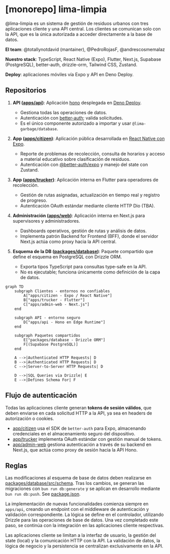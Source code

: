 # [monorepo] lima-limpia

@lima-limpia es un sistema de gestión de residuos urbanos con tres aplicaciones
cliente y una API central. Los clientes se comunican solo con la API, que es la
única autorizada a acceder directamente a la base de datos.

**El team**: @totallynotdavid (mantainer), @PedroRojasF, @andrescosmemalaz

**Nuestro stack**: TypeScript, React Native (Expo), Flutter, Next.js, Supabase
(PostgreSQL), better-auth, drizzle-orm, Tailwind CSS, Zustand.

**Deploy**: aplicaciones móviles vía Expo y API en Deno Deploy.

## Repositorios

1. **API ([apps/api](apps/api))**: Aplicación
   [hono](https://hono.dev/docs/getting-started/deno) desplegada en
   [Deno Deploy](https://console.deno.com/empirical).
   - Gestiona todas las operaciones de datos.
   - Autenticación con
     [better-auth](https://www.better-auth.com/docs/concepts/database); valida
     solicitudes.
   - Es el único componente autorizado a importar y usar
     `@lima-garbage/database`.

2. **App ([apps/citizen](apps/citizen))**: Aplicación pública desarrollada en
   [React Native con Expo](https://docs.expo.dev/develop/development-builds/introduction/).
   - Reporte de problemas de recolección, consulta de horarios y acceso a
     material educativo sobre clasificación de residuos.
   - Autenticación con
     [@better-auth/expo](https://www.npmjs.com/package/@better-auth/expo) y
     manejo del state con Zustand.

3. **App ([apps/trucker](apps/trucker))**: Aplicación interna en Flutter para
   operadores de recolección.
   - Gestión de rutas asignadas, actualización en tiempo real y registro de
     progreso.
   - Autenticación OAuth estándar mediante cliente HTTP Dio (TBA).

4. **Administración ([apps/web](apps/web))**: Aplicación interna en Next.js para
   supervisores y administradores.
   - Dashboards operativos, gestión de rutas y análisis de datos.
   - Implementa patrón Backend for Frontend (BFF), donde el servidor Next.js
     actúa como proxy hacia la API central.

5. **Esquema de la DB ([packages/database](packages/database))**: Paquete
   compartido que define el esquema en PostgreSQL con Drizzle ORM.
   - Exporta tipos TypeScript para consultas type-safe en la API.
   - No es ejecutable; funciona únicamente como definición de la capa de datos.

```mermaid
graph TD
    subgraph Clientes - entornos no confiables
        A["apps/citizen - Expo / React Native"]
        B["apps/trucker - Flutter"]
        C["apps/admin-web - Next.js"]
    end

    subgraph API - entorno seguro
        D["apps/api - Hono en Edge Runtime"]
    end

    subgraph Paquetes compartidos
        E["packages/database - Drizzle ORM"]
        F[(Supabase PostgreSQL)]
    end

    A -->|Authenticated HTTP Requests| D
    B -->|Authenticated HTTP Requests| D
    C -->|Server-to-Server HTTP Requests| D

    D -->|SQL Queries via Drizzle| E
    E -->|Defines Schema For| F
```

## Flujo de autenticación

Todas las aplicaciones cliente generan **tokens de sesión válidos**, que deben
enviarse en cada solicitud HTTP a la API, ya sea en headers de autorización o
cookies.

- [app/citizen](app/citizen) usa el SDK de `better-auth` para Expo, almacenando
  credenciales en el almacenamiento seguro del dispositivo.
- [app/trucker](app/trucker) implementa OAuth estándar con gestión manual de
  tokens.
- [app/admin-web](app/admin-web) gestiona autenticación a través de su backend
  en Next.js, que actúa como proxy de sesión hacia la API Hono.

## Reglas

Las modificaciones al esquema de base de datos deben realizarse en
[packages/database/src/schema](packages/database/src/schema/). Tras los cambios,
se generan las migraciones con `bun run db:generate` y se aplican en desarrollo
mediante `bun run db:push`. See
[package.json](packages/database/package.json?plain=1#L9).

La implementación de nuevas funcionalidades comienza siempre en `apps/api`,
creando un endpoint con el middleware de autenticación y validación
correspondiente. La lógica se define en el controlador, utilizando Drizzle para
las operaciones de base de datos. Una vez completado este paso, se continúa con
la integración en las aplicaciones cliente respectivas.

Las aplicaciones cliente se limitan a la interfaz de usuario, la gestión del
state (local) y la comunicación HTTP con la API. La validación de datos, la
lógica de negocio y la persistencia se centralizan exclusivamente en la API.

